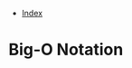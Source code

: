 - [Index](https://github.com/KiraDiShira/AlgorithmsAndDataStructures/blob/master/README.md#table-of-contents)

# Big-O Notation
